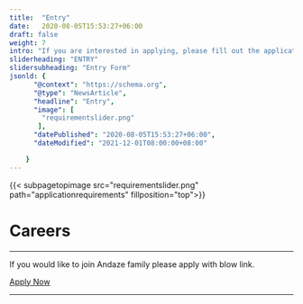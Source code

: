 ```yaml
---
title:  "Entry"
date:   2020-08-05T15:53:27+06:00
draft: false
weight: 7
intro: "If you are interested in applying, please fill out the application form here.To apply, you will need to submit your resume and work history.The results of the document screening will be announced by the person in charge."
sliderheading: "ENTRY"
slidersubheading: "Entry Form"
jsonld: {
      "@context": "https://schema.org",
      "@type": "NewsArticle",
      "headline": "Entry",
      "image": [
        "requirementslider.png"
       ],
      "datePublished": "2020-08-05T15:53:27+06:00",
      "dateModified": "2021-12-01T08:00:00+08:00"

    }
---
```


{{< subpagetopimage src="requirementslider.png" path="applicationrequirements" fillposition="top">}}

# Careers
---

If you would like to join Andaze family please apply with blow link.

<a href="https://mycareer.andaze.com/careers" target="_blank" class="btn btn-primary btn-lg mb-3">Apply Now</a>

---
